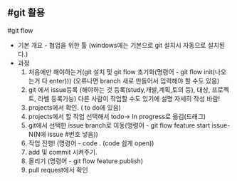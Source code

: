 #git 활용
-

#git flow
- 기본 개요 - 협업을 위한 툴 (windows에는 기본으로 git 설치시 자동으로 설치된다.)
- 과정
  1. 처음에만 해야하는거(git 설치 및 git flow 초기화(명령어 - git flow init(나오는거 다 enter)))
    (오류나면 branch 새로 만들어서 입력해야 할 수도 있음)
  3. git 에서 issue등록 (해야하는 것 등록(study,개발,계획,토의 등), 대상, 프로젝트, 라벨 등록가능)
    다른 사람이 작업할 수도 있기에 설명 자세히 작성 바람!
  3. projects에서 확인. ( to do에 있음)
  4. projects에서 할 작업 선택해서 todo-> In progress로 옮김(드래그)
  5. git에서 선택한 issue branch로 이동(명령어 - git flow feature start issue-N(N에 issue #번호 넣음))
  6. 작업 진행! (명령어 - code . (code 쉽게 open))
  7. add 및 commit 시켜주기.
  8. 올리기 (명령어 - git flow feature publish)
  9. pull request에서 확인
